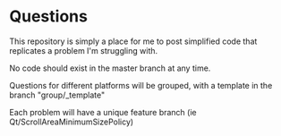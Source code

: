 # Questions
This repository is simply a place for me to post simplified code that replicates a problem I'm struggling with.

No code should exist in the master branch at any time.

Questions for different platforms will be grouped, with a template in the branch "group/_template"

Each problem will have a unique feature branch (ie Qt/ScrollAreaMinimumSizePolicy)

